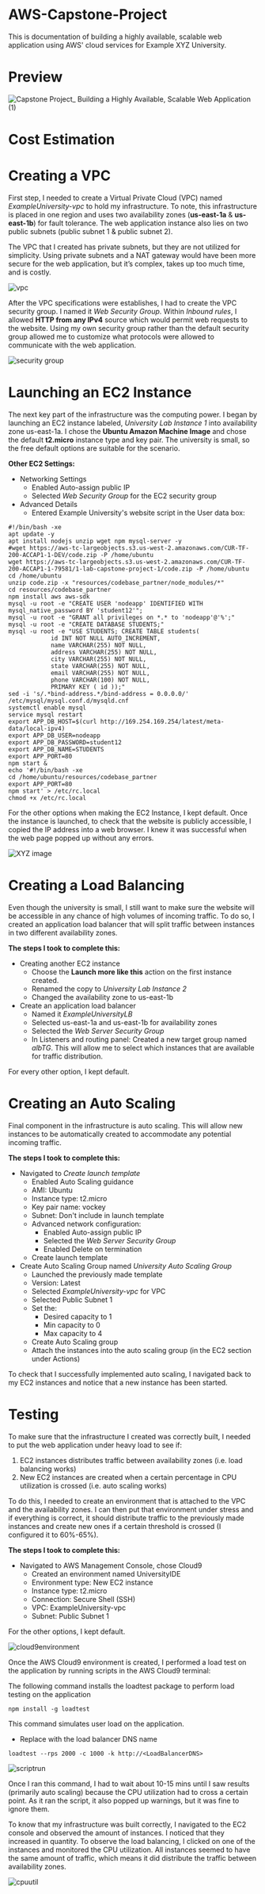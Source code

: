 # AWS-Capstone-Project
This is documentation of building a highly available, scalable web application using AWS' cloud services for Example XYZ University.

# Preview
![Capstone Project_ Building a Highly Available, Scalable Web Application (1)](https://github.com/Lynxee123/AWS-Capstone-Project/assets/117693278/6dfefa12-416c-40c5-8036-d31cf8695af4)


# Cost Estimation


# Creating a VPC
First step, I needed to create a Virtual Private Cloud (VPC) named _ExampleUniversity-vpc_ to hold my infrastructure. To note, this infrastructure is placed in one region and uses two availability zones (**us-east-1a** & **us-east-1b**) for fault tolerance. The web application instance also lies on two public subnets (public subnet 1 & public subnet 2).

The VPC that I created has private subnets, but they are not utilized for simplicity. Using private subnets and a NAT gateway would have been more secure for the web application, but it’s complex, takes up too much time, and is costly.

![vpc](https://github.com/Lynxee123/AWS-Capstone-Project/assets/117693278/c78ab337-3078-4c2e-9d39-2c8e9d50ffdd)

After the VPC specifications were establishes, I had to create the VPC security group. I named it _Web Security Group_. Within _Inbound rules_, I allowed **HTTP from any IPv4** source which would permit web requests to the website. Using my own security group rather than the default security group allowed me to customize what protocols were allowed to communicate with the web application. 

![security group](https://github.com/Lynxee123/AWS-Capstone-Project/assets/117693278/bc0a61ba-feb8-48ac-9de5-6aea4c6e49ac)



# Launching an EC2 Instance
The next key part of the infrastructure was the computing power. I began by launching an EC2 instance labeled, _University Lab Instance 1_ into availability zone us-east-1a. I chose the **Ubuntu Amazon Machine Image** and chose the default **t2.micro** instance type and key pair. The university is small, so the free default options are suitable for the scenario. 

**Other EC2 Settings:**
+ Networking Settings
    + Enabled Auto-assign public IP
    + Selected _Web Security Group_ for the EC2 security group
+ Advanced Details
    + Entered Example University's website script in the User data box:

``` 
#!/bin/bash -xe
apt update -y
apt install nodejs unzip wget npm mysql-server -y
#wget https://aws-tc-largeobjects.s3.us-west-2.amazonaws.com/CUR-TF-200-ACCAP1-1-DEV/code.zip -P /home/ubuntu
wget https://aws-tc-largeobjects.s3.us-west-2.amazonaws.com/CUR-TF-200-ACCAP1-1-79581/1-lab-capstone-project-1/code.zip -P /home/ubuntu
cd /home/ubuntu
unzip code.zip -x "resources/codebase_partner/node_modules/*"
cd resources/codebase_partner
npm install aws aws-sdk
mysql -u root -e "CREATE USER 'nodeapp' IDENTIFIED WITH mysql_native_password BY 'student12'";
mysql -u root -e "GRANT all privileges on *.* to 'nodeapp'@'%';"
mysql -u root -e "CREATE DATABASE STUDENTS;"
mysql -u root -e "USE STUDENTS; CREATE TABLE students(
            id INT NOT NULL AUTO_INCREMENT,
            name VARCHAR(255) NOT NULL,
            address VARCHAR(255) NOT NULL,
            city VARCHAR(255) NOT NULL,
            state VARCHAR(255) NOT NULL,
            email VARCHAR(255) NOT NULL,
            phone VARCHAR(100) NOT NULL,
            PRIMARY KEY ( id ));"
sed -i 's/.*bind-address.*/bind-address = 0.0.0.0/' /etc/mysql/mysql.conf.d/mysqld.cnf
systemctl enable mysql
service mysql restart
export APP_DB_HOST=$(curl http://169.254.169.254/latest/meta-data/local-ipv4)
export APP_DB_USER=nodeapp
export APP_DB_PASSWORD=student12
export APP_DB_NAME=STUDENTS
export APP_PORT=80
npm start &
echo '#!/bin/bash -xe
cd /home/ubuntu/resources/codebase_partner
export APP_PORT=80
npm start' > /etc/rc.local
chmod +x /etc/rc.local
```
For the other options when making the EC2 Instance, I kept default. Once the instance is launched, to check that the website is publicly accessible, I copied the IP address into a web browser. I knew it was successful when the web page popped up without any errors.

![XYZ image](https://github.com/Lynxee123/AWS-Capstone-Project/assets/117693278/77e90f7e-1395-4fed-bd23-9a5c98771cb4)


# Creating a Load Balancing
Even though the university is small, I still want to make sure the website will be accessible in any chance of high volumes of incoming traffic. To do so, I created an application load balancer that will split traffic between instances in two different availability zones.

**The steps I took to complete this:**
+ Creating another EC2 instance
    + Choose the **Launch more like this** action on the first instance created. 
    + Renamed the copy to _University Lab Instance 2_
    + Changed the availability zone to us-east-1b
+ Create an application load balancer
    + Named it _ExampleUniversityLB_
    + Selected us-east-1a and us-east-1b for availability zones
    + Selected the _Web Server Security Group_
    + In Listeners and routing panel: Created a new target group named _albTG_. This will allow me to select which instances that are available for traffic distribution.

For every other option, I kept default.


# Creating an Auto Scaling
Final component in the infrastructure is auto scaling. This will allow new instances to be automatically created to accommodate any potential incoming traffic. 

**The steps I took to complete this:**
+ Navigated to _Create launch template_
    + Enabled Auto Scaling guidance
    + AMI: Ubuntu
    + Instance type: t2.micro
    + Key pair name: vockey
    + Subnet: Don't include in launch template
    + Advanced network configuration:
        + Enabled Auto-assign public IP
        + Selected the _Web Server Security Group_
        + Enabled Delete on termination
    + Create launch template
+ Create Auto Scaling Group named _University Auto Scaling Group_
    +  Launched the previously made template
    +  Version: Latest
    +  Selected _ExampleUniversity-vpc_ for VPC
    +  Selected Public Subnet 1
    +  Set the:
        + Desired capacity to 1
        + Min capacity to 0
        + Max capacity to 4
    +  Create Auto Scaling group
    +  Attach the instances into the auto scaling group (in the EC2 section under Actions)

To check that I successfully implemented auto scaling, I navigated back to my EC2 instances and notice that a new instance has been started. 


# Testing
To make sure that the infrastructure I created was correctly built, I needed to put the web application under heavy load to see if:
1. EC2 instances distributes traffic between availability zones (i.e. load balancing works)
2. New EC2 instances are created when a certain percentage in CPU utilization is crossed (i.e. auto scaling works)

To do this, I needed to create an environment that is attached to the VPC and the availability zones. I can then put that environment under stress and if everything is correct, it should distribute traffic to the previously made instances and create new ones if a certain threshold is crossed (I configured it to 60%-65%). 

**The steps I took to complete this:**
+ Navigated to AWS Management Console, chose Cloud9
    + Created an environment named UniversityIDE
    + Environment type: New EC2 instance
    + Instance type: t2.micro
    + Connection: Secure Shell (SSH)
    + VPC: ExampleUniversity-vpc
    + Subnet: Public Subnet 1
 
For the other options, I kept default. 
 
 ![cloud9environment](https://github.com/Lynxee123/AWS-Capstone-Project/assets/117693278/5d398a50-075c-4857-b8e3-1a567c9b29f7)

 
Once the AWS Cloud9 environment is created, I performed a load test on the application by running scripts in the AWS Cloud9 terminal:

The following command installs the loadtest package to perform load testing on the application
```
npm install -g loadtest
```
This command simulates user load on the application.
- Replace with the load balancer DNS name
```
loadtest --rps 2000 -c 1000 -k http://<LoadBalancerDNS>
```
![scriptrun](https://github.com/Lynxee123/AWS-Capstone-Project/assets/117693278/b37af176-ec3c-4076-81a1-1045fe6ca4e6)

Once I ran this command, I had to wait about 10-15 mins until I saw results (primarily auto scaling) because the CPU utilization had to cross a certain point. As it ran the script, it also popped up warnings, but it was fine to ignore them. 

To know that my infrastructure was built correctly, I navigated to the EC2 console and observed the amount of instances. I noticed that they increased in quantity. To observe the load balancing, I clicked on one of the instances and monitored the CPU utilization. All instances seemed to have the same amount of traffic, which means it did distribute the traffic between availability zones. 

![cpuutil](https://github.com/Lynxee123/AWS-Capstone-Project/assets/117693278/8b93665b-d03c-414c-a523-afc2e7bcdbf2)


